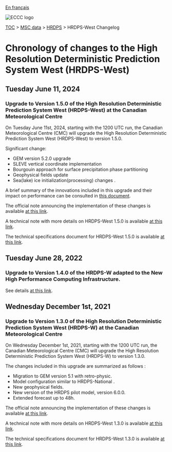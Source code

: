 [En français](changelog_hrdps-west_fr.md)

![ECCC logo](../../img_eccc-logo.png)

[TOC](../../readme_en.md) > [MSC data](../readme_en.md) > [HRDPS](readme_hrdps_en.md) > HRDPS-West Changelog

# Chronology of changes to the High Resolution Deterministic Prediction System West (HRDPS-West)

## Tuesday June 11, 2024

### Upgrade to Version 1.5.0 of the High Resolution Deterministic Prediction System West (HRDPS-West) at the Canadian Meteorological Centre

On Tuesday June 11st, 2024, starting with the 1200 UTC run, the Canadian Meteorological Centre (CMC) will upgrade the High Resolution Deterministic Prediction System West (HRDPS-West) to version 1.5.0.

Significant change:

* GEM version 5.2.0 upgrade  
* SLEVE vertical coordinate implementation 
* Bourgouin approach for surface precipitation phase partitioning  
* Geophysical fields update  
* Sea(lake) ice initialization(processing) changes .


A brief summary of the innovations included in this upgrade and their impact on performance can be consulted in [this document](https://collaboration.cmc.ec.gc.ca/cmc/cmoi/product_guide/docs/fact_sheets/factsheet_hrdps-west-150_e.pdf).

The official note announcing the implementation of these changes is available [at this link](https://dd.meteo.gc.ca/doc/genots/2024/06/10/NOCN03_CWAO_101857___46443).

A technical note with more details on HRDPS-West 1.5.0 is available [at this link](https://collaboration.cmc.ec.gc.ca/cmc/cmoi/product_guide/docs/tech_notes/technote_hrdps-west-150_e.pdf).

The technical specifications document for HRDPS-West 1.5.0 is available [at this link](https://collaboration.cmc.ec.gc.ca/cmc/cmoi/product_guide/docs/tech_specifications/tech_specifications_HRDPS-WEST_1.5.0_e.pdf).

## Tuesday June 28, 2022

### Upgrade to Version 1.4.0 of the HRDPS-W adapted to the New High Performance Computing Infrastructure.

See details [at this link](../changelog_multisystems_en.md).

## Wednesday December 1st, 2021

### Upgrade to Version 1.3.0 of the High Resolution Deterministic Prediction System West (HRDPS-W) at the Canadian Meteorological Centre

On Wednesday December 1st, 2021, starting with the 1200 UTC run, the Canadian Meteorological Centre (CMC) will upgrade the High Resolution Deterministic Prediction System West (HRDPS-W) to version 1.3.0.

The changes included in this upgrade are summarized as follows :

* Migration to GEM version 5.1 with retro-physic.
* Model configuration similar to HRDPS-National .
* New geophysical fields.
* New version of the HRDPS pilot model, version 6.0.0.
* Extended forecast up to 48h.


The official note announcing the implementation of these changes is available [at this link](http://dd.meteo.gc.ca/doc/genots/2021/11/26/NOCN03_CWAO_262118___50159).

A technical note with more details on HRDPS-West 1.3.0 is available [at this link](https://collaboration.cmc.ec.gc.ca/cmc/cmoi/product_guide/docs/tech_notes/technote_hrdps-west-130_e.pdf).

The technical specifications document for HRDPS-West 1.3.0 is available [at this link](https://collaboration.cmc.ec.gc.ca/cmc/cmoi/product_guide/docs/tech_specifications/tech_specifications_HRDPS-WEST_1.3.0_e.pdf).

